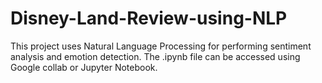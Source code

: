 # Disney-Land-Review-using-NLP
This project uses Natural Language Processing for performing sentiment analysis and emotion detection.
The .ipynb file can be accessed using Google collab or Jupyter Notebook.
